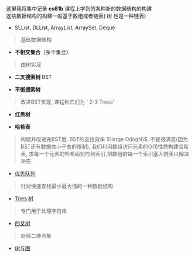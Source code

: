 这里我将集中记录 **cs61b** 课程上学到的各种新的数据结构的构建  
这些数据结构的构建一般基于数组或者链表( 树 也是一种链表)

- SLList, DLList, ArrayList, ArraySet, Deque
> 基础数据结构

- **不相交集合**（多个集合）
> 由树实现

- **二叉搜索树** BST

- **平衡搜索树**
> 改进BST实现, 课程称它们为 ' 2-3 Trees'

- **红黑树**

- **哈希表**
> 构建并改进完BST后, BST的查找效率 $\large O(logN)$, 不是很满意(因为BST还有数据左小于右的限制), 我们利用数组访问元素的O(1)性质构建哈希表, 求每一个元素的哈希码对应到索引,把数组的每一个索引塞入链表以解决冲突

- [优先队列](./优先队列.md)
> 针对快速查找最小最大值的一种数据结构

- [Tries 树](./Tries%20树.md)
> 专门用于处理字符串

- [四叉树](./四叉树.md)
> 处理二维点集

- [树与图](树与图.md)

